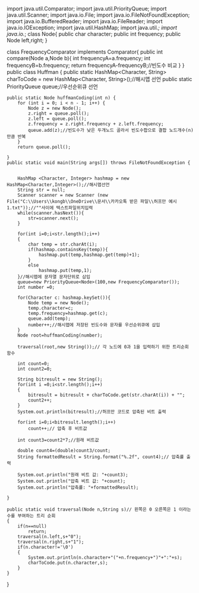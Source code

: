 import java.util.Comparator;
import java.util.PriorityQueue;
import java.util.Scanner;
import java.io.File;
import java.io.FileNotFoundException;
import java.io.BufferedReader;
import java.io.FileReader;
import java.io.IOException;
import java.util.HashMap;
import java.util.*;
import java.io.*;
class Node{
    public char character;
    public int frequency;
    public Node left,right;
}

class FrequencyComparator implements Comparator<Node>{
    public int compare(Node a,Node b){
        int frequencyA=a.frequency;
        int frequencyB=b.frequency;
        return frequencyA-frequencyB;//빈도수 비교
    }
}
public class Huffman {
    public static HashMap<Character, String> charToCode = new HashMap<Character, String>();//해시맵 선언
    public static PriorityQueue<Node> queue;//우선순위큐 선언

    public static Node huffmanCoding(int n) {
        for (int i = 0; i < n - 1; i++) {
            Node z = new Node();
            z.right = queue.poll();
            z.left = queue.poll();
            z.frequency = z.right.frequency + z.left.frequency;
            queue.add(z);//빈도수가 낮은 두개노드 골라서 빈도수합으로 결합 노드개수(n)만큼 반복
        }
        return queue.poll();

    }
    public static void main(String args[]) throws FileNotFoundException {


        HashMap <Character, Integer> hashmap = new HashMap<Character,Integer>();//해시맵선언
        String str = null;
        Scanner scanner = new Scanner (new File("C:\\Users\\kongb\\OneDrive\\문서\\카카오톡 받은 파일\\허프만 예시1.txt"));//""사이에 텍스트파일위치입력
        while(scanner.hasNext()){
            str=scanner.next();
        }

        for(int i=0;i<str.length();i++)
        {
            char temp = str.charAt(i);
            if(hashmap.containsKey(temp)){
                hashmap.put(temp,hashmap.get(temp)+1);
            }
            else
                hashmap.put(temp,1);
        }//해시맵에 문자열 문자단위로 삽입
        queue=new PriorityQueue<Node>(100,new FrequencyComparator());
        int number =0;

        for(Character c: hashmap.keySet()){
            Node temp = new Node();
            temp.character=c;
            temp.frequency=hashmap.get(c);
            queue.add(temp);
            number++;//해시맵에 저장된 빈도수와 문자를 우선순위큐에 삽입
        }
        Node root=huffmanCoding(number);

        traversal(root,new String());// 각 노드에 0과 1을 입력하기 위한 트리순회 함수

        int count=0;
        int count2=0;

        String bitresult = new String();
        for(int i =0;i<str.length();i++)
        {
            bitresult = bitresult + charToCode.get(str.charAt(i)) + "";
            count2++;
        }
        System.out.println(bitresult);//허프만 코드로 압축된 비트 출력

        for(int i=0;i<bitresult.length();i++)
            count++;// 압축 후 비트값

        int count3=count2*7;//원래 비트값

        double count4=(double)count3/count;
        String formattedResult = String.format("%.2f", count4);// 압축률 출력

        System.out.println("원래 비트 값: "+count3);
        System.out.println("압축 비트 값: "+count);
        System.out.println("압축률: "+formattedResult);

    }

    public static void traversal(Node n,String s)// 왼쪽은 0 오른쪽은 1 이라는 수를 부여하는 트리 순회
    {
        if(n==null)
            return;
        traversal(n.left,s+"0");
        traversal(n.right,s+"1");
        if(n.character!='\0')
        {
            System.out.println(n.character+"("+n.frequency+")"+":"+s);
            charToCode.put(n.character,s);
        }
    }
}
